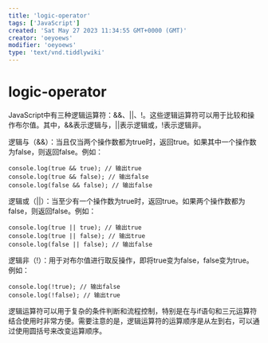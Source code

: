 ```yaml
---
title: 'logic-operator'
tags: ['JavaScript']
created: 'Sat May 27 2023 11:34:55 GMT+0000 (GMT)'
creator: 'oeyoews'
modifier: 'oeyoews'
type: 'text/vnd.tiddlywiki'
---
```


# logic-operator

JavaScript中有三种逻辑运算符：&&、||、!。这些逻辑运算符可以用于比较和操作布尔值。其中，&&表示逻辑与，||表示逻辑或，!表示逻辑非。

逻辑与（&&）：当且仅当两个操作数都为true时，返回true。如果其中一个操作数为false，则返回false。例如：

```
console.log(true && true); // 输出true
console.log(true && false); // 输出false
console.log(false && false); // 输出false
```

逻辑或（||）：当至少有一个操作数为true时，返回true。如果两个操作数都为false，则返回false。例如：

```
console.log(true || true); // 输出true
console.log(true || false); // 输出true
console.log(false || false); // 输出false
```

逻辑非（!）：用于对布尔值进行取反操作，即将true变为false，false变为true。例如：

```
console.log(!true); // 输出false
console.log(!false); // 输出true
```

逻辑运算符可以用于复杂的条件判断和流程控制，特别是在与if语句和三元运算符结合使用时非常方便。需要注意的是，逻辑运算符的运算顺序是从左到右，可以通过使用圆括号来改变运算顺序。

